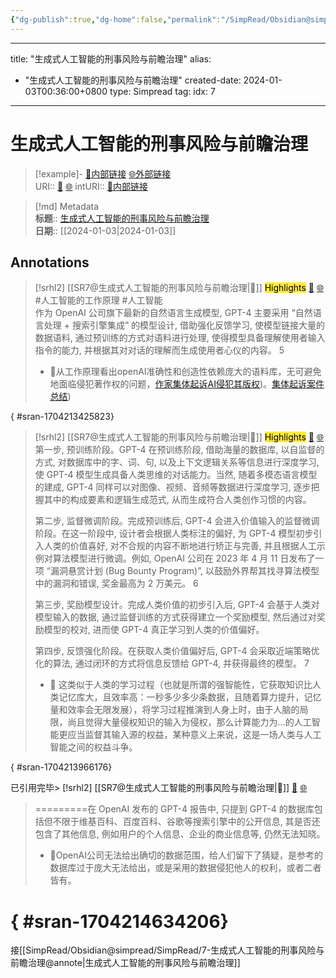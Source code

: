```yaml
---
{"dg-publish":true,"dg-home":false,"permalink":"/SimpRead/Obsidian@simpread/SimpRead/7-生成式人工智能的刑事风险与前瞻治理@annote/","dgPassFrontmatter":true}
---
```




---
title: "生成式人工智能的刑事风险与前瞻治理"
alias: 
  - "生成式人工智能的刑事风险与前瞻治理"
created-date: 2024-01-03T00:36:00+0800
type: Simpread
tag: 
idx: 7
---

# 生成式人工智能的刑事风险与前瞻治理

> [!example]- [🧷内部链接](<http://localhost:7026/unread/7>) [🌐外部链接](<http://kns.cnki.net.libproxy.v.zzu.edu.cn/KXReader/Detail?invoice=A%2BBfMP3sHfkA2MRO10CRMyp2Vr%2FtUeIVWg1w6TFjVk%2FvAmsrudE0OrFutUI%2BQ%2BZ0blzVKDXVpHPoMPRk%2BHITpFW%2FKLE6ZJN%2FCbWh5qqpo0waI6eFw8VCaJ9V%2BDp9bdQ0bUgtSCTkW%2FFdBT9zkZAsj5IA5BYv4%2BzuU8recwJ37oU%3D&amp;DBCODE=CAPJ&amp;FileName=HBFX20231226009&amp;TABLEName=capjlast&amp;nonce=9D6FFB44BA7243F18C1E902383781907&amp;TIMESTAMP=1704213347120&amp;uid=>)    
> URI:: [🧷](<http://localhost:7026/unread/7>) [🌐](<http://kns.cnki.net.libproxy.v.zzu.edu.cn/KXReader/Detail?invoice=A%2BBfMP3sHfkA2MRO10CRMyp2Vr%2FtUeIVWg1w6TFjVk%2FvAmsrudE0OrFutUI%2BQ%2BZ0blzVKDXVpHPoMPRk%2BHITpFW%2FKLE6ZJN%2FCbWh5qqpo0waI6eFw8VCaJ9V%2BDp9bdQ0bUgtSCTkW%2FFdBT9zkZAsj5IA5BYv4%2BzuU8recwJ37oU%3D&amp;DBCODE=CAPJ&amp;FileName=HBFX20231226009&amp;TABLEName=capjlast&amp;nonce=9D6FFB44BA7243F18C1E902383781907&amp;TIMESTAMP=1704213347120&amp;uid=>) 
> intURI:: [🧷内部链接](<http://localhost:7026/reading/7>)



> [!md] Metadata  
> **标题**:: [生成式人工智能的刑事风险与前瞻治理](http://kns.cnki.net.libproxy.v.zzu.edu.cn/KXReader/Detail?invoice=A%2BBfMP3sHfkA2MRO10CRMyp2Vr%2FtUeIVWg1w6TFjVk%2FvAmsrudE0OrFutUI%2BQ%2BZ0blzVKDXVpHPoMPRk%2BHITpFW%2FKLE6ZJN%2FCbWh5qqpo0waI6eFw8VCaJ9V%2BDp9bdQ0bUgtSCTkW%2FFdBT9zkZAsj5IA5BYv4%2BzuU8recwJ37oU%3D&DBCODE=CAPJ&FileName=HBFX20231226009&TABLEName=capjlast&nonce=9D6FFB44BA7243F18C1E902383781907&TIMESTAMP=1704213347120&uid=)  
> **日期**:: [[2024-01-03\|2024-01-03]]  

## Annotations


> [!srhl2] [[SR7@生成式人工智能的刑事风险与前瞻治理\|📄]] <mark style="background-color: #ffeb3b">Highlights</mark> [🧷](<http://localhost:7026/unread/7#id=1704213425823>) [🌐](<http://localhost:7026/reading/7#id=1704213425823>) #人工智能的工作原理 #人工智能   
> 作为 OpenAI 公司旗下最新的自然语言生成模型, GPT-4 主要采用 “自然语言处理 + 搜索引擎集成” 的模型设计, 借助强化反馈学习, 使模型链接大量的数据语料, 通过预训练的方式对语料进行处理, 使得模型具备理解使用者输入指令的能力, 并根据其对对话的理解而生成使用者心仪的内容。 5
>  
> - 📝从工作原理看出openAI准确性和创造性依赖庞大的语料库，无可避免地面临侵犯著作权的问题，[作家集体起诉AI侵犯其版权](https://www.51cto.com/article/760066.html))。[集体起诉案件总结](https://www.secrss.com/articles/61407))
>
{ #sran-1704213425823}


> [!srhl2] [[SR7@生成式人工智能的刑事风险与前瞻治理\|📄]] <mark style="background-color: #ffeb3b">Highlights</mark> [🧷](<http://localhost:7026/unread/7#id=1704213966176>) [🌐](<http://localhost:7026/reading/7#id=1704213966176>)   
> 第一步, 预训练阶段。GPT-4 在预训练阶段, 借助海量的数据库, 以自监督的方式, 对数据库中的字、词、句, 以及上下文逻辑关系等信息进行深度学习, 使 GPT-4 模型生成具备人类思维的对话能力。当然, 随着多模态语言模型的建成, GPT-4 同样可以对图像、视频、音频等数据进行深度学习, 逐步把握其中的构成要素和逻辑生成范式, 从而生成符合人类创作习惯的内容。
> 
> 第二步, 监督微调阶段。完成预训练后, GPT-4 会进入价值输入的监督微调阶段。在这一阶段中, 设计者会根据人类标注的偏好, 为 GPT-4 模型初步引入人类的价值喜好, 对不合规的内容不断地进行矫正与完善, 并且根据人工示例对算法模型进行微调。例如, OpenAI 公司在 2023 年 4 月 11 日发布了一项 “漏洞悬赏计划 (Bug Bounty Program)”, 以鼓励外界帮其找寻算法模型中的漏洞和错误, 奖金最高为 2 万美元。 6
> 
> 第三步, 奖励模型设计。完成人类价值的初步引入后, GPT-4 会基于人类对模型输入的数据, 通过监督训练的方式获得建立一个奖励模型, 然后通过对奖励模型的校对, 进而使 GPT-4 真正学习到人类的价值偏好。
> 
> 第四步, 反馈强化阶段。在获取人类价值偏好后, GPT-4 会采取近端策略优化的算法, 通过闭环的方式将信息反馈给 GPT-4, 并获得最终的模型。 7
> - 🔗 这类似于人类的学习过程（也就是所谓的强智能性，它获取知识比人类记忆库大，且效率高：一秒多少多少条数据，且随着算力提升，记忆量和效率会无限发展），将学习过程推演到人身上时，由于人脑的局限，尚且觉得大量侵权知识的输入为侵权，那么计算能力为...的人工智能更应当监督其输入源的权益，某种意义上来说，这是一场人类与人工智能之间的权益斗争。
>
{ #sran-1704213966176}


已引用完毕> [!srhl2] [[SR7@生成式人工智能的刑事风险与前瞻治理\|📄]]  [🧷](<http://localhost:7026/unread/7#id=1704214634206>) [🌐](<http://localhost:7026/reading/7#id=1704214634206>)   
> =========在 OpenAI 发布的 GPT-4 报告中, 只提到 GPT-4 的数据库包括但不限于维基百科、百度百科、谷歌等搜索引擎中的公开信息, 其是否还包含了其他信息, 例如用户的个人信息、企业的商业信息等, 仍然无法知晓。
>  
> - 📝OpenAI公司无法给出确切的数据范围，给人们留下了猜疑，是参考的数据库过于庞大无法给出，或是采用的数据侵犯他人的权利，或者二者皆有。
>
{ #sran-1704214634206}
==

接[[SimpRead/Obsidian@simpread/SimpRead/7-生成式人工智能的刑事风险与前瞻治理@annote\|生成式人工智能的刑事风险与前瞻治理]]